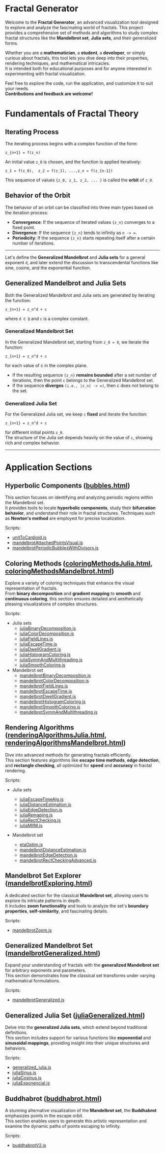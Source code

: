 # Fractal Generator

Welcome to the **Fractal Generator**, an advanced visualization tool designed to explore and analyze the fascinating world of fractals. This project provides a comprehensive set of methods and algorithms to study complex fractal structures like the **Mandelbrot set**, **Julia sets**, and their generalized forms.

Whether you are a **mathematician**, a **student**, a **developer**, or simply curious about fractals, this tool lets you dive deep into their properties, rendering techniques, and mathematical intricacies.  
It is intended both for educational purposes and for anyone interested in experimenting with fractal visualization.

Feel free to explore the code, run the application, and customize it to suit your needs.  
**Contributions and feedback are welcome!**

# Fundamentals of Fractal Theory

## Iterating Process

The iterating process begins with a complex function of the form:

`z_{n+1} = f(z_n)`

An initial value `z_0` is chosen, and the function is applied iteratively:

`z_1 = f(z_0),  z_2 = f(z_1), ...,z_n = f(z_{n-1})`

This sequence of values `{z_0, z_1, z_2, ... }` is called the **orbit** of `z_0`.

## Behavior of the Orbit

The behavior of an orbit can be classified into three main types based on the iteration process:

- **Convergence**: If the sequence of iterated values `{z_n}` converges to a fixed point.
- **Divergence**: If the sequence `{z_n}` tends to infinity as `n -> ∞`.
- **Periodicity**: If the sequence `{z_n}` starts repeating itself after a certain number of iterations.

---

Let's define the **Generalized Mandelbrot** and **Julia sets** for a general exponent `d`, and later extend the discussion to transcendental functions like sine, cosine, and the exponential function.

## Generalized Mandelbrot and Julia Sets

Both the Generalized Mandelbrot and Julia sets are generated by iterating the function:

`z_{n+1} = z_n^d + c`

where `d ∈ Q` and `c` is a complex constant.

### Generalized Mandelbrot Set

In the Generalized Mandelbrot set, starting from `z_0 = 0`, we iterate the function:

`z_{n+1} = z_n^d + c`

for each value of c in the complex plane.  
- If the resulting sequence `{z_n}` **remains bounded** after a set number of iterations, then the point `c` belongs to the Generalized Mandelbrot set.
- If the sequence **diverges** `(i.e., |z_n| -> ∞)`, then c does not belong to the set.

### Generalized Julia Set

For the Generalized Julia set, we keep `c` **fixed** and iterate the function:

`z_{n+1} = z_n^d + c`

for different initial points `z_0`.  
The structure of the Julia set depends heavily on the value of `c`, showing rich and complex behavior.

---

# Application Sections

## Hyperbolic Components ([bubbles.html](https://github.com/Machar6/FractalGenerator/blob/main/bubbles.html))

This section focuses on identifying and analyzing periodic regions within the Mandelbrot set.  
It provides tools to locate **hyperbolic components**, study their **bifurcation behavior**, and understand their role in fractal structures. Techniques such as **Newton's method** are employed for precise localization.

Scripts:
- [unitToCardioid.js](https://github.com/Machar6/FractalGenerator/blob/main/scripty/unitToCardioid.js)
- [mandelbrotAttachedPointsVisual.js](https://github.com/Machar6/FractalGenerator/blob/main/scripty/mandelbrotAttachedPointsVisual.js)
- [mandelbrotPeriodicBubblesWithDivisors.js](https://github.com/Machar6/FractalGenerator/blob/main/scripty/mandelbrotPeriodicBubblesWithDivisors.js)
## Coloring Methods ([coloringMethodsJulia.html](https://github.com/Machar6/FractalGenerator/blob/main/coloringMethodsJulia.html), [coloringMethodsMandelbrot.html](https://github.com/Machar6/FractalGenerator/blob/main/coloringMethodsMandelbrot.html))

Explore a variety of coloring techniques that enhance the visual representation of fractals.  
From **binary decomposition** and **gradient mapping** to **smooth** and **continuous coloring**, this section ensures detailed and aesthetically pleasing visualizations of complex structures.

Scripts:
- Julia sets
  - [juliaBinaryDecomposition.js](https://github.com/Machar6/FractalGenerator/blob/main/scripty/juliaBinaryDecomposition.js)
  - [juliaColorDecomposition.js](https://github.com/Machar6/FractalGenerator/blob/main/scripty/juliaColorDecomposition.js)
  - [juliaFieldLines.js](https://github.com/Machar6/FractalGenerator/blob/main/scripty/juliaFieldLines.js)
  - [juliaEscapeTime.js](https://github.com/Machar6/FractalGenerator/blob/main/scripty/juliaEscapeTime.js)
  - [juliaDwellGradient.js](https://github.com/Machar6/FractalGenerator/blob/main/scripty/juliaDwellGradient.js)
  - [juliaHistogramColoring.js](https://github.com/Machar6/FractalGenerator/blob/main/scripty/juliaHistogramColoring.js)
  - [juliaSymmAndMultithreading.js](https://github.com/Machar6/FractalGenerator/blob/main/scripty/juliaSymmAndMultithreading.js)
  - [juliaSmoothColoring.js](https://github.com/Machar6/FractalGenerator/blob/main/scripty/juliaSmoothColoring.js)
- Mandelbrot set
  - [mandelbrotBinaryDecomposition.js](https://github.com/Machar6/FractalGenerator/blob/main/scripty/mandelbrotBinaryDecomposition.js)
  - [mandelbrotColorDecomposition.js](https://github.com/Machar6/FractalGenerator/blob/main/scripty/mandelbrotColorDecomposition.js)
  - [mandelbrotFieldLines.js](https://github.com/Machar6/FractalGenerator/blob/main/scripty/mandelbrotFieldLines.js)
  - [mandelbrotEscapeTime.js](https://github.com/Machar6/FractalGenerator/blob/main/scripty/mandelbrotEscapeTime.js)
  - [mandelbrotDwellGradient.js](https://github.com/Machar6/FractalGenerator/blob/main/scripty/mandelbrotDwellGradient.js)
  - [mandelbrotHistogramColoring.js](https://github.com/Machar6/FractalGenerator/blob/main/scripty/mandelbrotHistogramColoring.js)
  - [mandelbrotSmoothColoring.js](https://github.com/Machar6/FractalGenerator/blob/main/scripty/mandelbrotSmoothColoring.js)
  - [mandelbrotSymmAndMultithreading.js](https://github.com/Machar6/FractalGenerator/blob/main/scripty/mandelbrotSymmAndMultithreading.js)

## Rendering Algorithms ([renderingAlgorithmsJulia.html](https://github.com/Machar6/FractalGenerator/blob/main/renderingAlgorithmsJulia.html), [renderingAlgorithmsMandelbrot.html](https://github.com/Machar6/FractalGenerator/blob/main/renderingAlgorithmsMandelbrot.html))

Dive into advanced methods for generating fractals efficiently.  
This section features algorithms like **escape time methods**, **edge detection**, and **rectangle checking**, all optimized for **speed** and **accuracy** in fractal rendering.

Scripts:
- Julia sets
  - [juliaEscapeTimeAlg.js](https://github.com/Machar6/FractalGenerator/blob/main/scripty/juliaEscapeTimeAlg.js)
  - [juliaDistanceEstimation.js](https://github.com/Machar6/FractalGenerator/blob/main/scripty/juliaDistanceEstimation.js)
  - [juliaEdgeDetection.js](https://github.com/Machar6/FractalGenerator/blob/main/scripty/juliaEdgeDetection.js)
  - [juliaRemaping.js](https://github.com/Machar6/FractalGenerator/blob/main/scripty/juliaRemaping.js)
  - [juliaRectChecking.js](https://github.com/Machar6/FractalGenerator/blob/main/scripty/juliaRectChecking.js)
  - [juliaMIIM.js](https://github.com/Machar6/FractalGenerator/blob/main/scripty/juliaMIIM.js)

- Mandelbrot set
  - [etaOptim.js](https://github.com/Machar6/FractalGenerator/blob/main/scripty/etaOptim.js)
  - [mandelbrotDistanceEstimation.js](https://github.com/Machar6/FractalGenerator/blob/main/scripty/mandelbrotDistanceEstimation.js)
  - [mandelbrotEdgeDetection.js](https://github.com/Machar6/FractalGenerator/blob/main/scripty/mandelbrotEdgeDetection.js)
  - [mandelbrotRectCheckingAdvanced.js](https://github.com/Machar6/FractalGenerator/blob/main/scripty/mandelbrotRectCheckingAdvanced.js)
    
## Mandelbrot Set Explorer ([mandelbrotExploring.html](https://github.com/Machar6/FractalGenerator/blob/main/mandelbrotExploring.html))

A dedicated section for the classical **Mandelbrot set**, allowing users to explore its intricate patterns in depth.  
It includes **zoom functionality** and tools to analyze the set's **boundary properties**, **self-similarity**, and fascinating details.

Scripts:
- [mandelbrotZoom.js](https://github.com/Machar6/FractalGenerator/blob/main/scripty/mandelbrotZoom.js)
 
## Generalized Mandelbrot Set ([mandelbrotGeneralized.html](https://github.com/Machar6/FractalGenerator/blob/main/mandelbrotGeneralized.html))

Expand your understanding of fractals with the **generalized Mandelbrot set** for arbitrary exponents and parameters.  
This section demonstrates how the classical set transforms under varying mathematical formulations.

Scripts:
- [mandelbrotGeneralized.js](https://github.com/Machar6/FractalGenerator/blob/main/scripty/mandelbrotGeneralized.js)
  
## Generalized Julia Set ([juliaGeneralized.html](https://github.com/Machar6/FractalGenerator/blob/main/juliaGeneralized.html))

Delve into the **generalized Julia sets**, which extend beyond traditional definitions.  
This section includes support for various functions like **exponential** and **sinusoidal mappings**, providing insight into their unique structures and behaviors.

Scripts:
- [generalized_julia.js](https://github.com/Machar6/FractalGenerator/blob/main/scripty/generalized_julia.js)
- [juliaSinus.js](https://github.com/Machar6/FractalGenerator/blob/main/scripty/juliaSinus.js)
- [juliaCosinus.js](https://github.com/Machar6/FractalGenerator/blob/main/scripty/juliaCosinus.js)
- [juliaExponencial.js](https://github.com/Machar6/FractalGenerator/blob/main/scripty/juliaExponencial.js)

## Buddhabrot ([buddhabrot.html](https://github.com/Machar6/FractalGenerator/blob/main/buddhabrot.html))

A stunning alternative visualization of the **Mandelbrot set**, the **Buddhabrot** emphasizes points in the escape orbit.  
This section enables users to generate this artistic representation and examine the dynamic paths of points escaping to infinity.

Scripts:
- [buddhabrotV2.js](https://github.com/Machar6/FractalGenerator/blob/main/scripty/buddhabrotV2.js)
